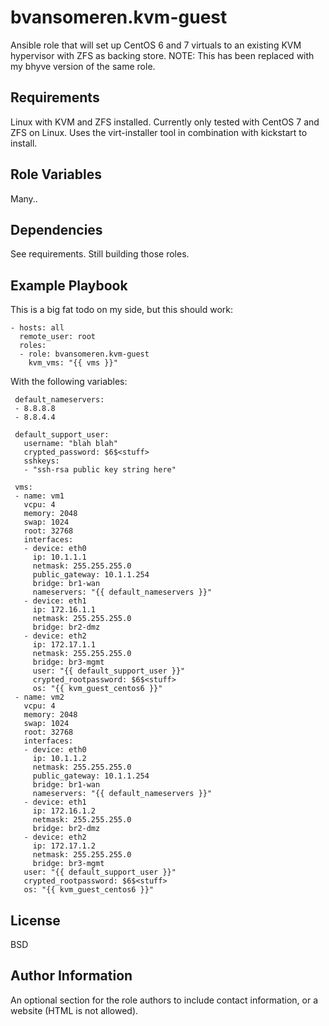 bvansomeren.kvm-guest
=====================

Ansible role that will set up CentOS 6 and 7 virtuals to an existing KVM hypervisor with ZFS as backing store.
NOTE: This has been replaced with my bhyve version of the same role.

Requirements
------------

Linux with KVM and ZFS installed. Currently only tested with CentOS 7 and ZFS on Linux.
Uses the virt-installer tool in combination with kickstart to install.

Role Variables
--------------

Many..

Dependencies
------------

See requirements. Still building those roles.

Example Playbook
----------------

This is a big fat todo on my side, but this should work:


    - hosts: all
      remote_user: root
      roles:
      - role: bvansomeren.kvm-guest
        kvm_vms: "{{ vms }}"

With the following variables:

     default_nameservers:
     - 8.8.8.8
     - 8.8.4.4

     default_support_user:
       username: "blah blah"
       crypted_password: $6$<stuff>
       sshkeys:
       - "ssh-rsa public key string here"
     
     vms:
     - name: vm1
       vcpu: 4
       memory: 2048
       swap: 1024
       root: 32768
       interfaces:
       - device: eth0
         ip: 10.1.1.1
         netmask: 255.255.255.0
         public_gateway: 10.1.1.254
         bridge: br1-wan
         nameservers: "{{ default_nameservers }}"
       - device: eth1
         ip: 172.16.1.1
         netmask: 255.255.255.0
         bridge: br2-dmz
       - device: eth2
         ip: 172.17.1.1
         netmask: 255.255.255.0
         bridge: br3-mgmt
         user: "{{ default_support_user }}"
         crypted_rootpassword: $6$<stuff>
         os: "{{ kvm_guest_centos6 }}"
     - name: vm2
       vcpu: 4
       memory: 2048
       swap: 1024
       root: 32768
       interfaces:
       - device: eth0
         ip: 10.1.1.2
         netmask: 255.255.255.0
         public_gateway: 10.1.1.254
         bridge: br1-wan
         nameservers: "{{ default_nameservers }}"
       - device: eth1
         ip: 172.16.1.2
         netmask: 255.255.255.0
         bridge: br2-dmz
       - device: eth2
         ip: 172.17.1.2
         netmask: 255.255.255.0
         bridge: br3-mgmt
       user: "{{ default_support_user }}"
       crypted_rootpassword: $6$<stuff>
       os: "{{ kvm_guest_centos6 }}" 

License
-------

BSD

Author Information
------------------

An optional section for the role authors to include contact information, or a website (HTML is not allowed).
